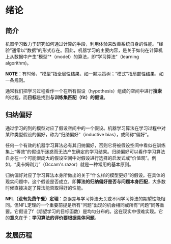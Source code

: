 # 绪论

## 简介

机器学习致力于研究如何通过计算的手段，利用体验来改善系统自身的性能。“经验”通常以“数据”的形式存在。因此，机器学习的主要内容，是关于如何在计算机上从数据中产生“模型”*（model）的算法，即“学习算法”（learning algorithm)。

**NOTE**：有时候，“模型”指全局性结果，如一颗决策树；“模式”指局部性结果，如一条规则。

通常我们把学习过程看作一个在所有假设（hypothesis）组成的空间中进行**搜索**的过程，而**目标**是找到**与训练集匹配（fit）的假设**。

## 归纳偏好

通过学习的到的模型对应了假设空间中的一个假设。机器学习算法在学习过程中对某种类型假设的偏好，称为“归纳偏好”（inductive bias），或简称“偏好”。

任何一个有效的机器学习算法必有其归纳偏好，否则它将被假设空间中看似在训练集上“等效”的假设所迷惑而无法产生确定的学习结果。归纳偏好可以看作学习算法自身在一个可能很庞大的假设空间中对假设进行选择的启发式或“价值观”。例如，“奥卡姆剃刀”（Occam's razor）就是一种常用的基本原则。

归纳偏好对应了学习算法本身所做出的关于“什么样的模型更好“的假设。在具体的现实问题中，这个假设是否成立，即**算法的归纳偏好是否与问题本身匹配**，大多数时候直接决定了算法能否取得好的性能。

**NFL（没有免费午餐）定理**：总误差与学习算法无关或不同学习算法的期望性能相同。但NFL定理的一个重要前提是所有“问题”出现的机会相同或所有“问题”同等重要。它假设了f（期望学习的目标函数）是均匀分布的。这在现实中很难实现。它的**意义**在于：**学习算法的评价要根据具体问题**。

## 发展历程



